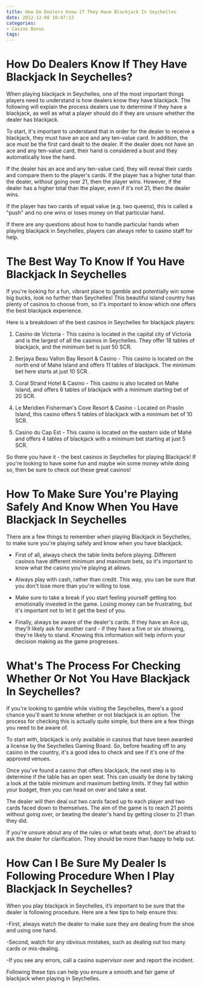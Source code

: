 ```yaml
---
title: How Do Dealers Know If They Have Blackjack In Seychelles 
date: 2022-12-08 18:47:13
categories:
- Casino Bonus
tags:
---
```



# How Do Dealers Know If They Have Blackjack In Seychelles? 

When playing blackjack in Seychelles, one of the most important things players need to understand is how dealers know they have blackjack. The following will explain the process dealers use to determine if they have a blackjack, as well as what a player should do if they are unsure whether the dealer has blackjack. 

To start, it's important to understand that in order for the dealer to receive a blackjack, they must have an ace and any ten-value card. In addition, the ace must be the first card dealt to the dealer. If the dealer does not have an ace and any ten-value card, their hand is considered a bust and they automatically lose the hand. 

If the dealer has an ace and any ten-value card, they will reveal their cards and compare them to the player's cards. If the player has a higher total than the dealer, without going over 21, then the player wins. However, if the dealer has a higher total than the player, even if it's not 21, then the dealer wins. 

If the player has two cards of equal value (e.g. two queens), this is called a "push" and no one wins or loses money on that particular hand. 

If there are any questions about how to handle particular hands when playing blackjack in Seychelles, players can always refer to casino staff for help.

# The Best Way To Know If You Have Blackjack In Seychelles 

If you're looking for a fun, vibrant place to gamble and potentially win some big bucks, look no further than Seychelles! This beautiful island country has plenty of casinos to choose from, so it's important to know which one offers the best blackjack experience. 

Here is a breakdown of the best casinos in Seychelles for blackjack players: 

1) Casino de Victoria - This casino is located in the capital city of Victoria and is the largest of all the casinos in Seychelles. They offer 18 tables of blackjack, and the minimum bet is just 50 SCR. 

2) Berjaya Beau Vallon Bay Resort & Casino - This casino is located on the north end of Mahe Island and offers 11 tables of blackjack. The minimum bet here starts at just 10 SCR. 

3) Coral Strand Hotel & Casino - This casino is also located on Mahe Island, and offers 6 tables of blackjack with a minimum starting bet of 20 SCR. 

4) Le Meridien Fisherman's Cove Resort & Casino - Located on Praslin Island, this casino offers 5 tables of blackjack with a minimum bet of 10 SCR. 

5) Casino du Cap Est - This casino is located on the eastern side of Mahé and offers 4 tables of blackjack with a minimum bet starting at just 5 SCR. 

So there you have it - the best casinos in Seychelles for playing Blackjack! If you're looking to have some fun and maybe win some money while doing so, then be sure to check out these great casinos!

# How To Make Sure You're Playing Safely And Know When You Have Blackjack In Seychelles 

There are a few things to remember when playing Blackjack in Seychelles, to make sure you're playing safely and know when you have blackjack. 

- First of all, always check the table limits before playing. Different casinos have different minimum and maximum bets, so it's important to know what the casino you're playing at allows. 

- Always play with cash, rather than credit. This way, you can be sure that you don't lose more than you're willing to lose. 

- Make sure to take a break if you start feeling yourself getting too emotionally invested in the game. Losing money can be frustrating, but it's important not to let it get the best of you. 

- Finally, always be aware of the dealer's cards. If they have an Ace up, they'll likely ask for another card - if they have a five or six showing, they're likely to stand. Knowing this information will help inform your decision making as the game progresses.

# What's The Process For Checking Whether Or Not You Have Blackjack In Seychelles? 

If you're looking to gamble while visiting the Seychelles, there's a good chance you'll want to know whether or not blackjack is an option. The process for checking this is actually quite simple, but there are a few things you need to be aware of.

To start with, blackjack is only available in casinos that have been awarded a license by the Seychelles Gaming Board. So, before heading off to any casino in the country, it's a good idea to check and see if it's one of the approved venues.

Once you've found a casino that offers blackjack, the next step is to determine if the table has an open seat. This can usually be done by taking a look at the table minimum and maximum betting limits. If they fall within your budget, then you can head on over and take a seat.

The dealer will then deal out two cards faced up to each player and two cards faced down to themselves. The aim of the game is to reach 21 points without going over, or beating the dealer's hand by getting closer to 21 than they did.

If you're unsure about any of the rules or what beats what, don't be afraid to ask the dealer for clarification. They should be more than happy to help out.

# How Can I Be Sure My Dealer Is Following Procedure When I Play Blackjack In Seychelles?

When you play blackjack in Seychelles, it’s important to be sure that the dealer is following procedure. Here are a few tips to help ensure this:

-First, always watch the dealer to make sure they are dealing from the shoe and using one hand.

-Second, watch for any obvious mistakes, such as dealing out too many cards or mis-dealing.

-If you see any errors, call a casino supervisor over and report the incident.

Following these tips can help you ensure a smooth and fair game of blackjack when playing in Seychelles.